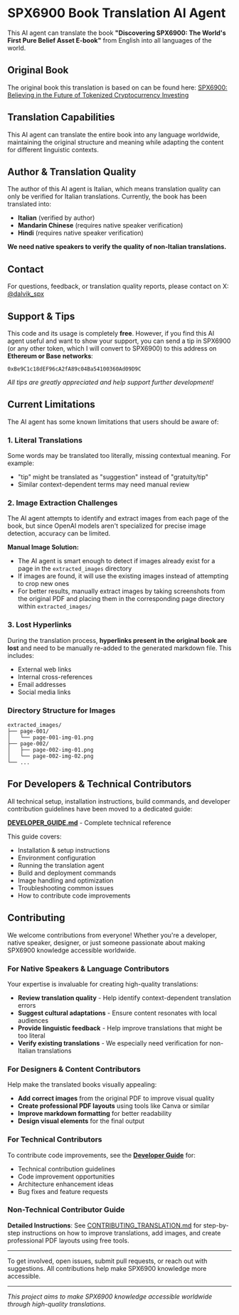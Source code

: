 # SPX6900 Book Translation AI Agent

This AI agent can translate the book **"Discovering SPX6900: The World's First Pure Belief Asset E-book"** from English into all languages of the world.

## Original Book

The original book this translation is based on can be found here:
[SPX6900: Believing in the Future of Tokenized Cryptocurrency Investing](https://www.amazon.com/SPX6900-Believing-Tokenized-Cryptocurrency-Investing/dp/B0FC4BGVKJ/ref=sr_1_1?crid=2YCS1OXUQBI4E&dib=eyJ2IjoiMSJ9.n6Yx7X9Yn1orvqzELSXuHODtAM-ahn-b_I1TIicOhNf3azDo_qbxUFGfvlYhqYaG._EaNwqxmSImYc7DfX6Gv2a08iuYhgKX1TbsVfIpeq1o&dib_tag=se&keywords=spx6900+book&qid=1757841026&sprefix=spx6900+b%2Caps%2C184&sr=8-1)

## Translation Capabilities

This AI agent can translate the entire book into any language worldwide, maintaining the original structure and meaning while adapting the content for different linguistic contexts.

## Author & Translation Quality

The author of this AI agent is Italian, which means translation quality can only be verified for Italian translations. Currently, the book has been translated into:

- **Italian** (verified by author)
- **Mandarin Chinese** (requires native speaker verification)
- **Hindi** (requires native speaker verification)

**We need native speakers to verify the quality of non-Italian translations.**

## Contact

For questions, feedback, or translation quality reports, please contact on X: [@dalvik_spx](https://x.com/dalvik_spx)

## Support & Tips

This code and its usage is completely **free**. However, if you find this AI agent useful and want to show your support, you can send a tip in SPX6900 (or any other token, which I will convert to SPX6900) to this address on **Ethereum or Base networks**:

```
0xBe9C1c18dEF96cA2fA89c04Ba54100360Ad09D9C
```

_All tips are greatly appreciated and help support further development!_

## Current Limitations

The AI agent has some known limitations that users should be aware of:

### 1. Literal Translations

Some words may be translated too literally, missing contextual meaning. For example:

- "tip" might be translated as "suggestion" instead of "gratuity/tip"
- Similar context-dependent terms may need manual review

### 2. Image Extraction Challenges

The AI agent attempts to identify and extract images from each page of the book, but since OpenAI models aren't specialized for precise image detection, accuracy can be limited.

**Manual Image Solution:**

- The AI agent is smart enough to detect if images already exist for a page in the `extracted_images` directory
- If images are found, it will use the existing images instead of attempting to crop new ones
- For better results, manually extract images by taking screenshots from the original PDF and placing them in the corresponding page directory within `extracted_images/`

### 3. Lost Hyperlinks

During the translation process, **hyperlinks present in the original book are lost** and need to be manually re-added to the generated markdown file. This includes:

- External web links
- Internal cross-references
- Email addresses
- Social media links

### Directory Structure for Images

```
extracted_images/
├── page-001/
│   └── page-001-img-01.png
├── page-002/
│   ├── page-002-img-01.png
│   └── page-002-img-02.png
└── ...
```

## For Developers & Technical Contributors

All technical setup, installation instructions, build commands, and developer contribution guidelines have been moved to a dedicated guide:

**[DEVELOPER_GUIDE.md](./DEVELOPER_GUIDE.md)** - Complete technical reference

This guide covers:

- Installation & setup instructions
- Environment configuration
- Running the translation agent
- Build and deployment commands
- Image handling and optimization
- Troubleshooting common issues
- How to contribute code improvements

## Contributing

We welcome contributions from everyone! Whether you're a developer, native speaker, designer, or just someone passionate about making SPX6900 knowledge accessible worldwide.

### For Native Speakers & Language Contributors

Your expertise is invaluable for creating high-quality translations:

- **Review translation quality** - Help identify context-dependent translation errors
- **Suggest cultural adaptations** - Ensure content resonates with local audiences
- **Provide linguistic feedback** - Help improve translations that might be too literal
- **Verify existing translations** - We especially need verification for non-Italian translations

### For Designers & Content Contributors

Help make the translated books visually appealing:

- **Add correct images** from the original PDF to improve visual quality
- **Create professional PDF layouts** using tools like Canva or similar
- **Improve markdown formatting** for better readability
- **Design visual elements** for the final output

### For Technical Contributors

To contribute code improvements, see the **[Developer Guide](./DEVELOPER_GUIDE.md)** for:

- Technical contribution guidelines
- Code improvement opportunities
- Architecture enhancement ideas
- Bug fixes and feature requests

### Non-Technical Contributor Guide

**Detailed Instructions**: See [CONTRIBUTING_TRANSLATION.md](./CONTRIBUTING_TRANSLATION.md) for step-by-step instructions on how to improve translations, add images, and create professional PDF layouts using free tools.

---

To get involved, open issues, submit pull requests, or reach out with suggestions. All contributions help make SPX6900 knowledge more accessible.

---

_This project aims to make SPX6900 knowledge accessible worldwide through high-quality translations._
